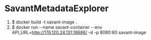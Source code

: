# SavantMetadataExplorer

1. $ docker build -t savant-image .
2. $ docker run --name savant-container --env API_URL=http://176.120.24.131:16686/ -d -p 8080:80 savant-image